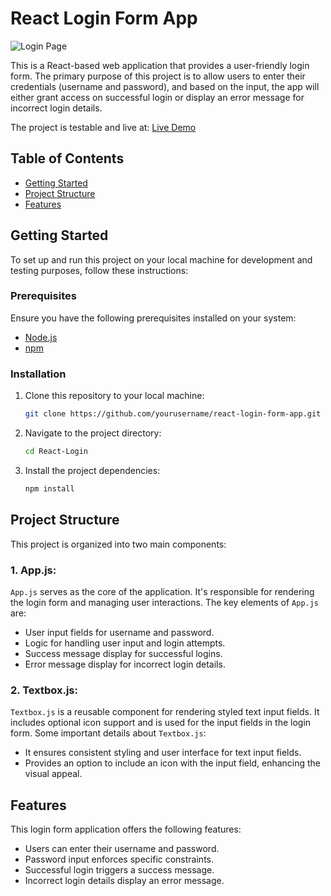 # React Login Form App

![Login Page](https://i.imgur.com/CEtT3ip.png)

This is a React-based web application that provides a user-friendly login form. The primary purpose of this project is to allow users to enter their credentials (username and password), and based on the input, the app will either grant access on successful login or display an error message for incorrect login details.

The project is testable and live at:
[Live Demo](https://react-login-9sitjera8-dogukanozdemir.vercel.app/)

## Table of Contents

- [Getting Started](#getting-started)
- [Project Structure](#project-structure)
- [Features](#features)

## Getting Started

To set up and run this project on your local machine for development and testing purposes, follow these instructions:

### Prerequisites

Ensure you have the following prerequisites installed on your system:

- [Node.js](https://nodejs.org/)
- [npm](https://www.npmjs.com/)

### Installation

1. Clone this repository to your local machine:

   ```bash
   git clone https://github.com/yourusername/react-login-form-app.git
   ````
2. Navigate to the project directory:
   ```bash
   cd React-Login
   ```
3. Install the project dependencies:
   ```bash
   npm install
   ```

## Project Structure

This project is organized into two main components:

### 1. App.js:
   
   `App.js` serves as the core of the application. It's responsible for rendering the login form and managing user interactions.
   The key elements of `App.js` are:
   * User input fields for username and password.
   * Logic for handling user input and login attempts.
   * Success message display for successful logins.
   * Error message display for incorrect login details.
     
### 2. Textbox.js:

`Textbox.js` is a reusable component for rendering styled text input fields. It includes optional icon support and is used for the input fields in the login form. 
Some important details about `Textbox.js`:

* It ensures consistent styling and user interface for text input fields.
* Provides an option to include an icon with the input field, enhancing the visual appeal.

## Features

This login form application offers the following features:

* Users can enter their username and password.
* Password input enforces specific constraints.
* Successful login triggers a success message.
* Incorrect login details display an error message.
   
   
